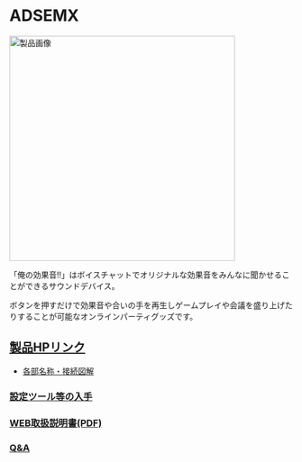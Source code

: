 # ADSEMX

<img src="https://bit-trade-one.co.jp/wp/wp-content/uploads/2023/02/1030%E3%83%90%E3%83%8A%E3%83%BC-1-1024x483.jpg" alt="製品画像" height="400">

「俺の効果音!!」はボイスチャットでオリジナルな効果音をみんなに聞かせることができるサウンドデバイス。

ボタンを押すだけで効果音や合いの手を再生しゲームプレイや会議を盛り上げたりすることが可能なオンラインパーティグッズです。



## [製品HPリンク](https://bit-trade-one.co.jp/adsemx/) 
 - [各部名称・接続図解](https://bit-trade-one.co.jp/adsemx/#:~:text=%E3%81%BE%E3%81%9B%E3%82%93%E3%81%8B%E3%80%82-,%EF%BC%8A,-%E6%9C%AC%E8%A3%BD%E5%93%81%E3%81%AB)

### [設定ツール等の入手](https://github.com/bit-trade-one/ADSEMX/tree/master/App)  

### [WEB取扱説明書(PDF)](https://github.com/bit-trade-one/ADSEMX/blob/master/Manual/ADSEMX_%E5%8F%96%E6%89%B1%E8%AA%AC%E6%98%8E%E6%9B%B8V3.pdf)

<!--
### [ファームウェア](https://github.com/bit-trade-one/-ADXXXXX-Template/raw/master/Firmware/)
-->
### [Q&A](FAQ.md)
